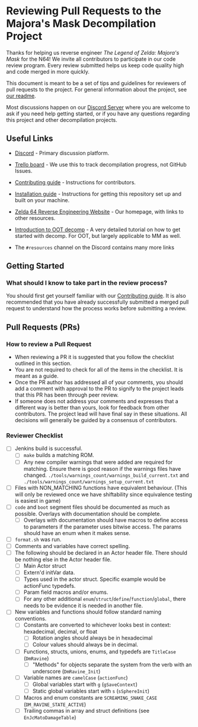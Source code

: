Reviewing Pull Requests to the Majora's Mask Decompilation Project
=======================================================

Thanks for helping us reverse engineer *The Legend of Zelda: Majora's Mask* for the N64! 
We invite all contributors to participate in our code review program. Every review submitted helps us keep code quality high and code merged in more quickly.

This document is meant to be a set of tips and guidelines for reviewers of pull requests to the project.
For general information about the project, see [our readme](https://github.com/zeldaret/mm/blob/master/README.md).

Most discussions happen on our [Discord Server](https://discord.zelda64.dev) where you are welcome to ask if you need help getting started, or if you have any questions regarding this project and other decompilation projects.

Useful Links
------------

- [Discord](https://discord.zelda64.dev/) - Primary discussion platform.
- [Trello board](https://trello.com/b/ruxw9n6m/majoras-mask-decompilation) - We use this to track decompilation progress, not GitHub Issues.

- [Contributing guide](https://github.com/zeldaret/mm/blob/master/CONTRIBUTING.md) - Instructions for contributors.
- [Installation guide](https://github.com/zeldaret/mm/blob/master/README.md#installation) - Instructions for getting this repository set up and built on your machine.

- [Zelda 64 Reverse Engineering Website](https://zelda64.dev/) - Our homepage, with links to other resources.
- [Introduction to OOT decomp](https://github.com/zeldaret/oot/blob/master/docs/tutorial/contents.md) - A very detailed tutorial on how to get started with decomp. For OOT, but largely applicable to MM as well.
- The `#resources` channel on the Discord contains many more links

Getting Started
---------------

### What should I know to take part in the review process?

You should first get yourself familiar with our [Contributing guide](https://github.com/zeldaret/mm/blob/master/CONTRIBUTING.md). It is also recommended that you have already successfully submitted a merged pull request to understand how the process works before submitting a review.

Pull Requests (PRs)
------------

### How to review a Pull Request

- When reviewing a PR it is suggested that you follow the checklist outlined in this section.
- You are not required to check for all of the items in the checklist. It is meant as a guide.
- Once the PR author has addressed all of your comments, you should add a comment with approval to the PR to signify to the project leads that this PR has been through peer review.
- If someone does not address your comments and expresses that a different way is better than yours, look for feedback from other contributors. The project lead will have final say in these situations. All decisions will generally be guided by a consensus of contributors.

### Reviewer Checklist
- [ ] Jenkins build is successful.
   - [ ] `make` builds a matching ROM.
   - [ ] Any new compiler warnings that were added are required for matching. Ensure there is good reason if the warnings files have changed. `./tools/warnings_count/warnings_build_current.txt` and `./tools/warnings_count/warnings_setup_current.txt`
- [ ] Files with NON_MATCHING functions have equivalent behaviour. (This will only be reviewed once we have shiftability since equivalence testing is easiest in game)
- [ ] `code` and `boot` segment files should be documented as much as possible. Overlays with documentation should be complete.
   - [ ] Overlays with documentation should have macros to define access to parameters if the parameter uses bitwise access. The params should have an enum when it makes sense.
- [ ] `format.sh` was run.
- [ ] Comments and variables have correct spelling.
- [ ] The following should be declared in an Actor header file. There should be nothing else in the Actor header file.
   - [ ] Main Actor struct
   - [ ] Extern'd initVar data.
   - [ ] Types used in the actor struct. Specific example would be actionFunc typedefs.
   - [ ] Param field macros and/or enums.
   - [ ] For any other additional `enum`/`struct`/`define`/`function`/`global`, there needs to be evidence it is needed in another file.
- [ ] New variables and functions should follow standard naming conventions.
   - [ ] Constants are converted to whichever looks best in context: hexadecimal, decimal, or float
	  - [ ] Rotation angles should always be in hexadecimal
	  - [ ] Colour values should always be in decimal.
   - [ ] Functions, structs, unions, enums, and typedefs are `TitleCase` (`DmRavine`)
	  - [ ] "Methods" for objects separate the system from the verb with an underscore (`DmRavine_Init`)
   - [ ] Variable names are `camelCase` (`actionFunc`)
	  - [ ] Global variables start with `g` (`gSaveContext`)
	  - [ ] Static global variables start with `s` (`sSphereInit`)
   - [ ] Macros and enum constants are `SCREAMING_SNAKE_CASE` (`DM_RAVINE_STATE_ACTIVE`)
   - [ ] Trailing commas in array and struct definitions (see `EnJcMatoDamageTable`)

